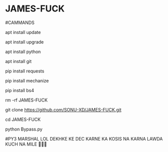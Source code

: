 # JAMES-FUCK

#CAMMANDS

apt install update

apt install upgrade

apt install python

apt install git

pip install requests

pip install mechanize 

pip install bs4

rm -rf JAMES-FUCK

git clone 
https://github.com/SONU-XD/JAMES-FUCK.git

cd JAMES-FUCK

python Bypass.py


#PY3 MARSHAL LOL DEKHKE KE DEC KARNE KA KOSIS NA KARNA LAWDA KUCH NA MILE 🤣🤣🔥
